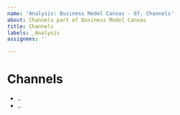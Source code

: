 ```yaml
---
name: 'Analysis: Business Model Canvas - 07. Channels'
about: Channels part of Business Model Canvas
title: Channels
labels: _Analysis
assignees: ''

---
```


# Channels

- ..
- ..
